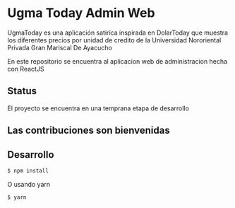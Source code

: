 # Ugma Today Admin Web

UgmaToday es una aplicación satiríca inspirada en DolarToday que muestra los diferentes precios por unidad de credito de la Universidad Nororiental Privada Gran Mariscal De Ayacucho

En este repositorio se encuentra al aplicacion web de administracion hecha con ReactJS

## Status

El proyecto se encuentra en una temprana etapa de desarrollo

## Las contribuciones son bienvenidas


## Desarrollo
```bash
$ npm install
```

O usando yarn

```bash
$ yarn
```